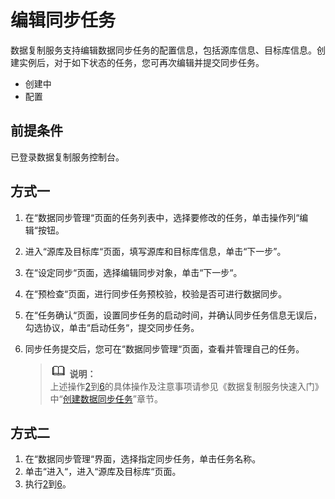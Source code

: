 # 编辑同步任务<a name="drs_10_0010"></a>

数据复制服务支持编辑数据同步任务的配置信息，包括源库信息、目标库信息。创建实例后，对于如下状态的任务，您可再次编辑并提交同步任务。

-   创建中
-   配置

## 前提条件<a name="section16256919193311"></a>

已登录数据复制服务控制台。

## 方式一<a name="section4298797218435"></a>

1.  在“数据同步管理“页面的任务列表中，选择要修改的任务，单击操作列“编辑“按钮。
2.  <a name="li105671010104417"></a>进入“源库及目标库“页面，填写源库和目标库信息，单击“下一步”。
3.  在“设定同步“页面，选择编辑同步对象，单击“下一步“。
4.  在“预检查“页面，进行同步任务预校验，校验是否可进行数据同步。
5.  在“任务确认“页面，设置同步任务的启动时间，并确认同步任务信息无误后，勾选协议，单击“启动任务“，提交同步任务。
6.  <a name="li620112563620"></a>同步任务提交后，您可在“数据同步管理“页面，查看并管理自己的任务。

    >![](public_sys-resources/icon-note.gif) **说明：**   
    >上述操作[2](#li105671010104417)到[6](#li620112563620)的具体操作及注意事项请参见《数据复制服务快速入门》中“[创建数据同步任务](https://support.huaweicloud.com/qs-drs/drs_06_0005.html)”章节。  


## 方式二<a name="section11473394154445"></a>

1.  在“数据同步管理“界面，选择指定同步任务，单击任务名称。
2.  单击“进入“，进入“源库及目标库“页面。
3.  执行[2](#li105671010104417)到[6](#li620112563620)。

